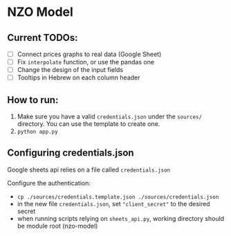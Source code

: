 # NZO Model

## Current TODOs:
- [ ] Connect prices graphs to real data (Google Sheet)
- [ ] Fix `interpolate` function, or use the pandas one
- [ ] Change the design of the input fields
- [ ] Tooltips in Hebrew on each column header

## How to run:
1. Make sure you have a valid `credentials.json` under the `sources/` directory. You can use the template to create one.  
2. `python app.py`

## Configuring credentials.json
Google sheets api relies on a file called `credentials.json`  

Configure the authentication:

- `cp ./sources/credentials.template.json ./sources/credentials.json`
- in the new file `credentials.json`, set `"client_secret"` to the desired secret
- when running scripts relying on `sheets_api.py`, working directory should be module root (nzo-model)
